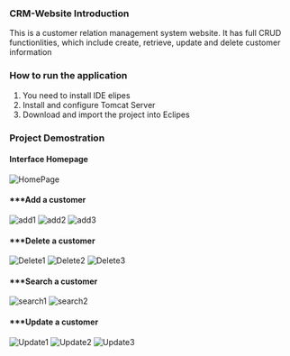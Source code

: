 ### CRM-Website Introduction

This is a customer relation management system website. It has full CRUD functionlities, which include create, retrieve, update and delete customer information
 
### How to run the application

1. You need to install IDE elipes
2. Install and configure Tomcat Server
3. Download and import the project into Eclipes

### Project Demostration

#### Interface Homepage

![HomePage](https://user-images.githubusercontent.com/70967683/223872371-c916094a-4418-4f8b-b8c3-b44ec6d04b1e.jpg)



#### ***Add a customer
![add1](https://user-images.githubusercontent.com/70967683/223873339-bfff367b-bea8-4272-9752-f5bee92e3e66.jpg)
![add2](https://user-images.githubusercontent.com/70967683/223873342-58032525-a153-4ec1-b3a1-7e32d515ba7f.jpg)
![add3](https://user-images.githubusercontent.com/70967683/223873343-f75e9359-cd0d-4094-a965-51084a48e097.jpg)


#### ***Delete a customer
![Delete1](https://user-images.githubusercontent.com/70967683/223874132-e6a5cf6f-7dd6-4bb3-8232-4a129f8eaf1a.jpg)
![Delete2](https://user-images.githubusercontent.com/70967683/223874119-9b1731f7-755b-4335-b3f1-74ddf1ddef90.jpg)
![Delete3](https://user-images.githubusercontent.com/70967683/223874122-f626647a-6145-4418-92f7-f7ea38928905.jpg)


#### ***Search a customer
![search1](https://user-images.githubusercontent.com/70967683/223874429-75f51d90-3831-47f0-adcd-62312228839d.jpg)
![search2](https://user-images.githubusercontent.com/70967683/223874430-9114f684-b147-4caa-bd7b-377a2d1c8ddb.jpg)


#### ***Update a customer
![Update1](https://user-images.githubusercontent.com/70967683/223874535-725da5de-0ce6-449d-aaf6-e9f59d9b4c63.jpg)
![Update2](https://user-images.githubusercontent.com/70967683/223874529-c7ad5cd4-e685-4f30-a5ea-423a64ef1fe8.jpg)
![Update3](https://user-images.githubusercontent.com/70967683/223874533-d34e19d5-c63e-4d34-bd01-37f59f7142c7.jpg)

